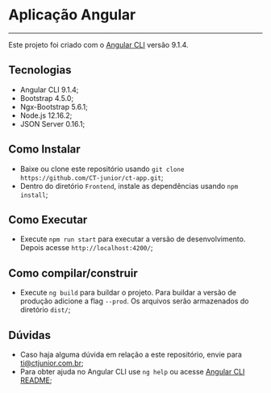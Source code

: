 # Aplicação Angular

---
Este projeto foi criado com o [Angular CLI](https://github.com/angular/angular-cli) versão 9.1.4.

## Tecnologias
* Angular CLI 9.1.4;
* Bootstrap 4.5.0;
* Ngx-Bootstrap 5.6.1;
* Node.js 12.16.2;
* JSON Server 0.16.1;

## Como Instalar
* Baixe ou clone este repositório usando `git clone https://github.com/CT-junior/ct-app.git`;
* Dentro do diretório `Frontend`, instale as dependências usando `npm install`;

## Como Executar
* Execute `npm run start` para executar a versão de desenvolvimento. Depois acesse `http://localhost:4200/`;

## Como compilar/construir
* Execute `ng build` para buildar o projeto. Para buildar a versão de produção adicione a flag `--prod`. Os arquivos serão armazenados do diretório `dist/`;

## Dúvidas
* Caso haja alguma dúvida em relação a este repositório, envie para [ti@ctjunior.com.br](mailto:ti@ctjunior.com.br);
* Para obter ajuda no Angular CLI use `ng help` ou acesse [Angular CLI README](https://github.com/angular/angular-cli/blob/master/README.md);
